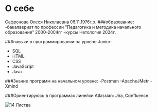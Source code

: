 # О себе

Сафронова Олеся Николаевна
06.11.1976г.р.
###образование:
 -бакалавриат по профессии "Педагогика и методика начального образования" 2000-2004гг
 -курсы Нетология 2024г.

###навыки в программировании на уровне Junior:
- SQL
- HTML
- CSS
- JavaScript
- Java

###Знание программ на начальном уровне:
-Postman
-ApacheJMetr
-Xmind

###Ориентируюсь в программах линейки Atlassian: Jira, Confluence.

![14  Листва](https://github.com/LessiaSa/Portfolio/assets/160625034/f61f692c-7cc9-41a8-b8af-a92b96f3d85d)
